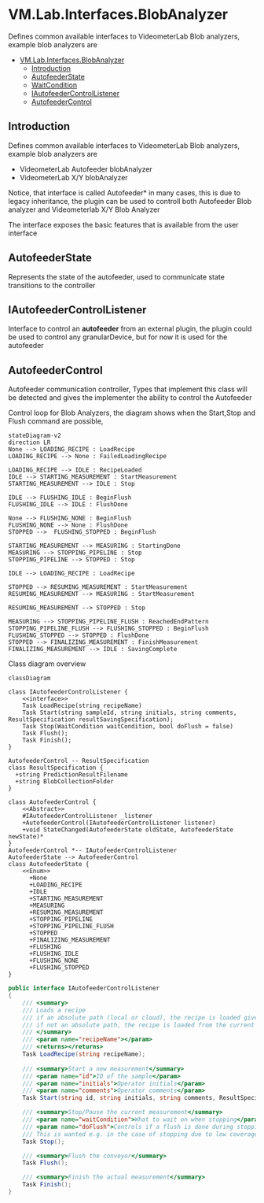 # VM.Lab.Interfaces.BlobAnalyzer
Defines common available interfaces to VideometerLab Blob analyzers, example blob analyzers are 

<!-- TOC -->
* [VM.Lab.Interfaces.BlobAnalyzer](#vmlabinterfacesblobanalyzer)
  * [Introduction](#introduction)
  * [AutofeederState](#autofeederstate)
  * [WaitCondition](#waitcondition)
  * [IAutofeederControlListener](#iautofeedercontrollistener)
  * [AutofeederControl](#autofeedercontrol)
<!-- TOC -->

## Introduction
Defines common available interfaces to VideometerLab Blob analyzers, example blob analyzers are
* VideometerLab Autofeeder blobAnalyzer
* VideometerLab X/Y blobAnalyzer

Notice, that interface is called Autofeeder* in many cases, this is due to legacy inheritance, the plugin can be used to controll both Autofeeder Blob analyzer and Videometerlab X/Y Blob Analyzer

The interface exposes the basic features that is available from the user interface

## AutofeederState
Represents the state of the autofeeder, used to communicate state transitions to the controller

## IAutofeederControlListener
Interface to control an __autofeeder__ from an external plugin, the plugin could be used to control any granularDevice, but for now it is used for the autofeeder 

## AutofeederControl
Autofeeder communication controller, Types that implement this class will be detected and gives the implementer the ability to control the Autofeeder

Control loop for Blob Analyzers, the diagram shows when the Start,Stop and Flush command are possible, 
```mermaid
stateDiagram-v2
direction LR
None --> LOADING_RECIPE : LoadRecipe
LOADING_RECIPE --> None : FailedLoadingRecipe

LOADING_RECIPE --> IDLE : RecipeLoaded
IDLE --> STARTING_MEASUREMENT : StartMeasurement
STARTING_MEASUREMENT --> IDLE : Stop

IDLE --> FLUSHING_IDLE : BeginFlush
FLUSHING_IDLE --> IDLE : FlushDone

None --> FLUSHING_NONE : BeginFlush
FLUSHING_NONE --> None : FlushDone
STOPPED -->  FLUSHING_STOPPED : BeginFlush

STARTING_MEASUREMENT --> MEASURING : StartingDone
MEASURING --> STOPPING_PIPELINE : Stop
STOPPING_PIPELINE --> STOPPED : Stop

IDLE --> LOADING_RECIPE : LoadRecipe

STOPPED --> RESUMING_MEASUREMENT : StartMeasurement
RESUMING_MEASUREMENT --> MEASURING : StartMeasurement

RESUMING_MEASUREMENT --> STOPPED : Stop

MEASURING --> STOPPING_PIPELINE_FLUSH : ReachedEndPattern
STOPPING_PIPELINE_FLUSH --> FLUSHING_STOPPED : BeginFlush
FLUSHING_STOPPED --> STOPPED : FlushDone
STOPPED --> FINALIZING_MEASUREMENT : FinishMeasurement
FINALIZING_MEASUREMENT --> IDLE : SavingComplete

```

Class diagram overview
```mermaid
classDiagram
    
class IAutofeederControlListener {
    <<interface>>
    Task LoadRecipe(string recipeName)
    Task Start(string sampleId, string initials, string comments, ResultSpecification resultSavingSpecification);
    Task Stop(WaitCondition waitCondition, bool doFlush = false)
    Task Flush();
    Task Finish();
}

AutofeederControl -- ResultSpecification
class ResultSpecification {
  +string PredictionResultFilename
  +string BlobCollectionFolder
}

class AutofeederControl {
    <<Abstract>>
	#IAutofeederControlListener _listener
    +AutofeederControl(IAutofeederControlListener listener)
    +void StateChanged(AutofeederState oldState, AutofeederState newState)*
}
AutofeederControl *-- IAutofeederControlListener
AutofeederState --> AutofeederControl
class AutofeederState {
    <<Enum>>
      +None
      +LOADING_RECIPE
      +IDLE
      +STARTING_MEASUREMENT
      +MEASURING
      +RESUMING_MEASUREMENT
      +STOPPING_PIPELINE
      +STOPPING_PIPELINE_FLUSH
      +STOPPED
      +FINALIZING_MEASUREMENT
      +FLUSHING
      +FLUSHING_IDLE
      +FLUSHING_NONE
      +FLUSHING_STOPPED
}

```

```csharp
public interface IAutofeederControlListener
{
    /// <summary>
    /// Loads a recipe
    /// if an absolute path (local or cloud), the recipe is loaded given the absolute path
    /// if not an absolute path, the recipe is loaded from the current active workspace
    /// </summary>
    /// <param name="recipeName"></param>
    /// <returns></returns>
    Task LoadRecipe(string recipeName);
    
    /// <summary>Start a new measurement</summary>
    /// <param name="id">ID of the sample</param>
    /// <param name="initials">Operator initials</param>
    /// <param name="comments">Operator comments</param>
    Task Start(string id, string initials, string comments, ResultSpecification resultSpecification);

    /// <summary>Stop/Pause the current measurement</summary>
    /// <param name="waitCondition">What to wait on when stopping</param>
    /// <param name="doFlush">Controls if a flush is done during stopping of the autofeeder.
    /// This is wanted e.g. in the case of stopping due to low coverage.</param>
    Task Stop();

    /// <summary>Flush the conveyor</summary>
    Task Flush();

    /// <summary>Finish the actual measurement</summary>
    Task Finish();
}
```
